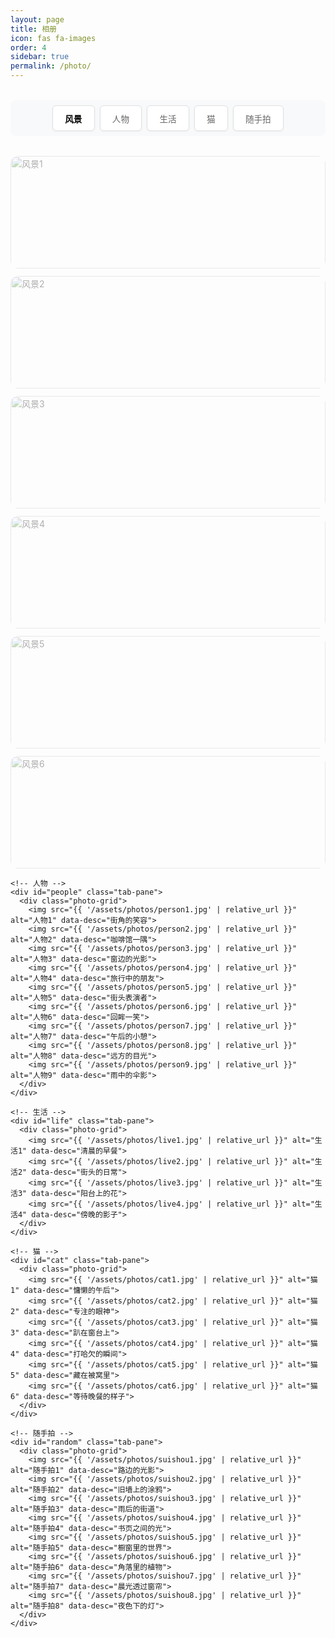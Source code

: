 ```yaml
---
layout: page
title: 相册
icon: fas fa-images
order: 4
sidebar: true
permalink: /photo/
---
```




<div class="photo-container">
  <!-- 导航标签 -->
  <div class="photo-nav">
    <div class="nav-highlight"></div>
    <button class="nav-btn active" data-tab="scenery">风景</button>
    <button class="nav-btn" data-tab="people">人物</button>
    <button class="nav-btn" data-tab="life">生活</button>
    <button class="nav-btn" data-tab="cat">猫</button>
    <button class="nav-btn" data-tab="random">随手拍</button>
  </div>

  <!-- 图片内容 -->
  <div class="tab-content">
    <!-- 风景 -->
    <div id="scenery" class="tab-pane active">
      <div class="photo-grid">
        <img src="{{ '/assets/photos/travel1.jpg' | relative_url }}" alt="风景1" data-desc="晨雾中的群山">
        <img src="{{ '/assets/photos/travel2.jpg' | relative_url }}" alt="风景2" data-desc="湖边的宁静">
        <img src="{{ '/assets/photos/travel3.jpg' | relative_url }}" alt="风景3" data-desc="海边的落日">
        <img src="{{ '/assets/photos/travel4.jpg' | relative_url }}" alt="风景4" data-desc="林间的光影">
        <img src="{{ '/assets/photos/travel5.jpg' | relative_url }}" alt="风景5" data-desc="雪后的小镇">
        <img src="{{ '/assets/photos/travel1.jpg' | relative_url }}" alt="风景6" data-desc="山谷的晨光">
      </div>
    </div>

    <!-- 人物 -->
    <div id="people" class="tab-pane">
      <div class="photo-grid">
        <img src="{{ '/assets/photos/person1.jpg' | relative_url }}" alt="人物1" data-desc="街角的笑容">
        <img src="{{ '/assets/photos/person2.jpg' | relative_url }}" alt="人物2" data-desc="咖啡馆一隅">
        <img src="{{ '/assets/photos/person3.jpg' | relative_url }}" alt="人物3" data-desc="窗边的光影">
        <img src="{{ '/assets/photos/person4.jpg' | relative_url }}" alt="人物4" data-desc="旅行中的朋友">
        <img src="{{ '/assets/photos/person5.jpg' | relative_url }}" alt="人物5" data-desc="街头表演者">
        <img src="{{ '/assets/photos/person6.jpg' | relative_url }}" alt="人物6" data-desc="回眸一笑">
        <img src="{{ '/assets/photos/person7.jpg' | relative_url }}" alt="人物7" data-desc="午后的小憩">
        <img src="{{ '/assets/photos/person8.jpg' | relative_url }}" alt="人物8" data-desc="远方的目光">
        <img src="{{ '/assets/photos/person9.jpg' | relative_url }}" alt="人物9" data-desc="雨中的伞影">
      </div>
    </div>

    <!-- 生活 -->
    <div id="life" class="tab-pane">
      <div class="photo-grid">
        <img src="{{ '/assets/photos/live1.jpg' | relative_url }}" alt="生活1" data-desc="清晨的早餐">
        <img src="{{ '/assets/photos/live2.jpg' | relative_url }}" alt="生活2" data-desc="街头的日常">
        <img src="{{ '/assets/photos/live3.jpg' | relative_url }}" alt="生活3" data-desc="阳台上的花">
        <img src="{{ '/assets/photos/live4.jpg' | relative_url }}" alt="生活4" data-desc="傍晚的影子">
      </div>
    </div>

    <!-- 猫 -->
    <div id="cat" class="tab-pane">
      <div class="photo-grid">
        <img src="{{ '/assets/photos/cat1.jpg' | relative_url }}" alt="猫1" data-desc="慵懒的午后">
        <img src="{{ '/assets/photos/cat2.jpg' | relative_url }}" alt="猫2" data-desc="专注的眼神">
        <img src="{{ '/assets/photos/cat3.jpg' | relative_url }}" alt="猫3" data-desc="趴在窗台上">
        <img src="{{ '/assets/photos/cat4.jpg' | relative_url }}" alt="猫4" data-desc="打哈欠的瞬间">
        <img src="{{ '/assets/photos/cat5.jpg' | relative_url }}" alt="猫5" data-desc="藏在被窝里">
        <img src="{{ '/assets/photos/cat6.jpg' | relative_url }}" alt="猫6" data-desc="等待晚餐的样子">
      </div>
    </div>

    <!-- 随手拍 -->
    <div id="random" class="tab-pane">
      <div class="photo-grid">
        <img src="{{ '/assets/photos/suishou1.jpg' | relative_url }}" alt="随手拍1" data-desc="路边的光影">
        <img src="{{ '/assets/photos/suishou2.jpg' | relative_url }}" alt="随手拍2" data-desc="旧墙上的涂鸦">
        <img src="{{ '/assets/photos/suishou3.jpg' | relative_url }}" alt="随手拍3" data-desc="雨后的街道">
        <img src="{{ '/assets/photos/suishou4.jpg' | relative_url }}" alt="随手拍4" data-desc="书页之间的光">
        <img src="{{ '/assets/photos/suishou5.jpg' | relative_url }}" alt="随手拍5" data-desc="橱窗里的世界">
        <img src="{{ '/assets/photos/suishou6.jpg' | relative_url }}" alt="随手拍6" data-desc="角落里的植物">
        <img src="{{ '/assets/photos/suishou7.jpg' | relative_url }}" alt="随手拍7" data-desc="晨光透过窗帘">
        <img src="{{ '/assets/photos/suishou8.jpg' | relative_url }}" alt="随手拍8" data-desc="夜色下的灯">
      </div>
    </div>
  </div>
</div>

<style>
.photo-container { max-width: 900px; margin: 0 auto; }
.photo-nav { position: relative; display: flex; justify-content: center; margin: 2rem 0; overflow-x: auto; white-space: nowrap; background: #f8f9fa; border-radius: 8px; padding: 8px; }
.nav-btn { padding: 0.6rem 1.2rem; margin: 0 0.25rem; background: white; border: 1px solid #e0e0e0; cursor: pointer; font-size: 0.85rem; color: #666; border-radius: 6px; transition: all 0.3s ease; box-shadow: 0 1px 3px rgba(0,0,0,0.05); position: relative; z-index: 1; }
.nav-btn:hover { color: #111; background-color: #f3f3f3; transform: translateY(-1px); box-shadow: 0 2px 5px rgba(0,0,0,0.08); }
.nav-btn.active { color: #000; font-weight: 600; }
.nav-highlight { position: absolute; bottom: 5px; height: 3px; background: linear-gradient(90deg, #000, #444); border-radius: 2px; transition: all 0.3s ease; z-index: 0; }
.tab-content { margin: 2rem 0; }
.tab-pane { display: none; animation: fadeIn 0.3s ease; }
.tab-pane.active { display: block; }
@keyframes fadeIn { from { opacity: 0; } to { opacity: 1; } }
.photo-grid { display: grid; grid-template-columns: repeat(auto-fill, minmax(250px, 1fr)); gap: 12px; }
.photo-grid img { width: 100%; height: 180px; object-fit: cover; border-radius: 12px; cursor: pointer; transition: transform 0.3s ease, box-shadow 0.3s ease; }
.photo-grid img:hover { transform: scale(1.05); box-shadow: 0 5px 15px rgba(0,0,0,0.2); }
.photo-overlay { position: fixed; top: 0; left: 0; width: 100vw; height: 100vh; background: rgba(0,0,0,0.85); display: flex; flex-direction: column; justify-content: center; align-items: center; z-index: 9999; cursor: zoom-out; }
.photo-overlay img.photo-large { max-width: 90%; max-height: 80%; border-radius: 12px; box-shadow: 0 4px 20px rgba(255,255,255,0.2); object-fit: contain; }
.photo-desc { color: #fff; font-size: 1rem; margin-top: 12px; text-align: center; background: rgba(0,0,0,0.4); padding: 6px 16px; border-radius: 8px; backdrop-filter: blur(4px); }
@media (max-width: 768px) { .photo-nav { justify-content: flex-start; padding: 6px; } .nav-btn { font-size: 0.8rem; padding: 0.4rem 0.8rem; } .photo-grid img { height: 140px; } }
</style>

<script>
function initPhotoTabs() {
  const container = document.querySelector(".photo-container");
  if (!container) return;

  const nav = container.querySelector(".photo-nav");
  const tabPanes = container.querySelectorAll(".tab-pane");
  const highlight = nav.querySelector(".nav-highlight");

  if (!nav || !tabPanes.length || !highlight) return;

  nav.addEventListener("click", function(e) {
    const button = e.target.closest(".nav-btn");
    if (!button) return;
    const targetTab = button.dataset.tab;

    nav.querySelectorAll(".nav-btn").forEach(b => b.classList.remove("active"));
    button.classList.add("active");

    tabPanes.forEach(p => p.classList.remove("active"));
    const targetPane = container.querySelector("#" + targetTab);
    if (targetPane) targetPane.classList.add("active");

    const rect = button.getBoundingClientRect();
    const containerRect = nav.getBoundingClientRect();
    highlight.style.width = rect.width + "px";
    highlight.style.left = (rect.left - containerRect.left) + "px";
  });

  const activeButton = nav.querySelector(".nav-btn.active") || nav.querySelector(".nav-btn");
  if (activeButton) {
    const rect = activeButton.getBoundingClientRect();
    const containerRect = nav.getBoundingClientRect();
    highlight.style.width = rect.width + "px";
    highlight.style.left = (rect.left - containerRect.left) + "px";
  }

  document.querySelectorAll(".photo-grid img").forEach(img => {
    img.addEventListener("click", () => {
      const overlay = document.createElement("div");
      overlay.className = "photo-overlay";

      const largeImg = document.createElement("img");
      largeImg.src = img.src;
      largeImg.alt = img.alt;
      largeImg.className = "photo-large";

      const desc = document.createElement("div");
      desc.className = "photo-desc";
      desc.textContent = img.dataset.desc || "";

      overlay.appendChild(largeImg);
      if (desc.textContent) overlay.appendChild(desc);
      document.body.appendChild(overlay);

      overlay.addEventListener("click", () => overlay.remove());
    });
  });
}

document.addEventListener("DOMContentLoaded", initPhotoTabs);
</script>
